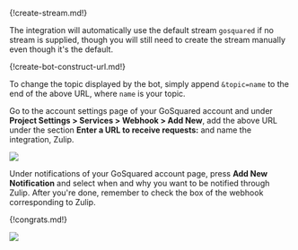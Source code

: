 {!create-stream.md!}

The integration will automatically use the default stream `gosquared`
if no stream is supplied, though you will still need to create the
stream manually even though it's the default.

{!create-bot-construct-url.md!}

To change the topic displayed by the bot, simply append `&topic=name`
to the end of the above URL, where `name` is your topic.

Go to the account settings page of your GoSquared account and under
**Project Settings > Services > Webhook > Add New**, add the above
URL under the section **Enter a URL to receive requests:** and name
the integration, Zulip.

![](/static/images/integrations/gosquared/001.png)

Under notifications of your GoSquared account page, press
**Add New Notification** and select when and why you want to be
notified through Zulip. After you're done, remember to check the box
of the webhook corresponding to Zulip.

{!congrats.md!}

![](/static/images/integrations/gosquared/000.png)
